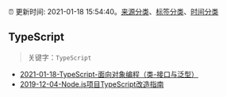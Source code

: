 :alarm_clock: 更新时间: 2021-01-18 15:54:40。[来源分类](../README.md)、[标签分类](../TAGS.md)、[时间分类](../TIMELINE.md)

## TypeScript


> 关键字：`TypeScript`



- [2021-01-18-TypeScript-面向对象编程（类-接口与泛型）](https://juejin.im/post/6919021480575500302) 
- [2019-12-04-Node.js项目TypeScript改造指南](https://juejin.im/post/5de4867f51882573135415dd) 